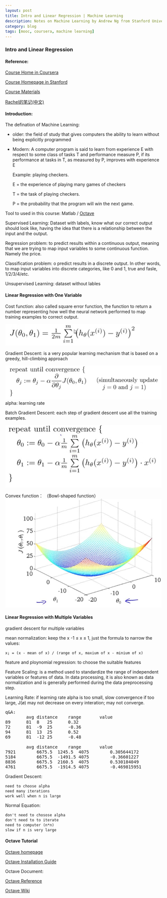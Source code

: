 ```yaml
---
layout: post
title: Intro and Linear Regression | Machine Learning
description: Notes on Machine Learning by Andrew Ng from Stanford University
category: blog
tags: [mooc, coursera, machine learning]
---
```




### Intro and Linear Regression


#### Reference:
[Course Home in Coursera](https://www.coursera.org/learn/machine-learning/home/welcome)

[Course Homepage in Stanford](http://cs229.stanford.edu/)

[Course Materials](http://cs229.stanford.edu/materials.html)

[Rachel的笔记(中文)](http://blog.csdn.net/abcjennifer/article/category/1173803/3)

#### Introduction:

The defination of Machine Learning: 

* older: the field of study that gives computers the ability to learn without being explicitly programmed

* Modern: A computer program is said to learn from experience E with respect to some class of tasks T and performance measure P, if its performance at tasks in T, as measured by P, improves with experience E
    
    Example: playing checkers.

    E = the experience of playing many games of checkers

    T = the task of playing checkers.

    P = the probability that the program will win the next game.

Tool to used in this course: Matlab / [Octave](http://wiki.octave.org/Octave_for_MacOS_X)

Supervised Learning: Dataset with labels, know what our correct output should look like, having the idea that there is a relationship between the input and the output.

Regression problem: to predict results within a continuous output, meaning that we are trying to map input variables to some continuous function. Namely the price.

Classification problem: o predict results in a discrete output. In other words, to map input variables into discrete categories, like 0 and 1, true and fasle, 1/2/3/4/etc.

Unsupervised Learning: dataset without lables

#### Linear Regression with One Variable

Cost function: also called square error function,  the function to return a number representing how well the neural network performed to map training examples to correct output.
  
![Cost function](/images/ml/costfunction.jpg)

Gradient Descent:  is a very popular learning mechanism that is based on a greedy, hill-climbing approach

![Gradient Descent](/images/ml/gradientdescent.jpg)
alpha: learning rate 

Batch Gradient Descent: each step of gradient descent use all the training examples.

![Gradient Descent for Linear Regression](/images/ml/gradientdescentforlinearregresssion.jpg)

Convex function： （Bowl-shaped function）
![Convex function](/images/ml/convex.jpg)

#### Linear Regression with Multiple Variables

gradient descent for multiple variables

mean normalization: keep the x  -1 ≤ x ≤ 1, just the formula to narrow the values:

    x¡ = (x - mean of x) / (range of x, maxium of x - minium of x)

feature and ploynomial regression: to choose the suitable features

Feature Scaling: is a method used to standardize the range of independent variables or features of data. In data processing, it is also known as data normalization and is generally performed during the data preprocessing step.

Learning Rate: 
if learning rate alpha is too small, slow convergence
if too large, J(ø) may not decrease on every interation; may not converge.

<pre>
q&A:
        avg distance    range       value
89      81  8   25      0.32
72      81  -9  25      -0.36
94      81  13  25      0.52
69      81  -12 25      -0.48
                        
        avg distance    range       value
7921        6675.5  1245.5  4075        0.305644172
5184        6675.5  -1491.5 4075        -0.36601227
8836        6675.5  2160.5  4075        0.530184049
4761        6675.5  -1914.5 4075        -0.469815951
</pre>


Gradient Descent: 
    
    need to choose alpha
    need many iterations
    work well when n is large

Normal Equation: 
    
    don't need to chosose alpha 
    don't need to to iterate
    need to computer (n*n) 
    slow if n is very large



#### Octave Tutorial

[Octave homepage](https://www.gnu.org/software/octave/index.html)

[Octave Installation Guide](http://wiki.octave.org/Octave_for_MacOS_X)


Octave Document:

[Octave Reference](https://www.gnu.org/software/octave/doc/interpreter/index.html)

[Octave Wiki](http://wiki.octave.org/Main_Page)




